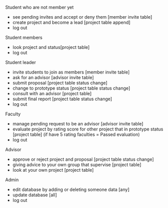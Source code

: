 Student who are not member yet

- see pending invites and accept or deny them [member invite table]
- create project and become a lead [project table append]
- log out

Student members

- look project and status[project table]
- log out

Student leader

- invite students to join as members [member invite table]
- ask for an advisor [advisor invite table]
- submit proposal [project table status change]
- change to prototype status [project table status change]
- consult with an advisor [project table]
- submit final report [project table status change]
- log out

Faculty

- manage pending request to be an advisor [advisor invite table]
- evaluate project by rating score for other project that in prototype status [project table] (if have 5 rating faculties = Passed evaluation)
- log out

Advisor

- approve or reject project and proposal [project table status change]
- giving advice to your own group that supervise [project table]
- look at your own project [project table]

Admin

- edit database by adding or deleting someone data [any]
- update database [all]
- log out
